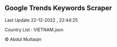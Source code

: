 

## Google Trends Keywords Scraper 
 
Last Update 22-12-2022 , 22:44:25

Country List :
VIETNAM.json



© Abdul Muttaqin 
